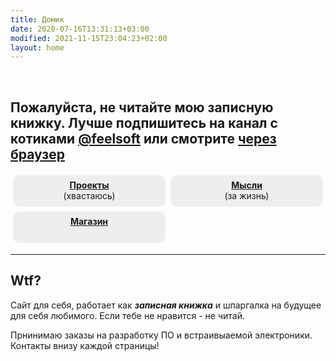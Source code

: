 ```yaml
---
title: Домик
date: 2020-07-16T13:31:13+03:00
modified: 2021-11-15T23:04:23+02:00
layout: home
---
```


<!--
<p style="text-align:center;"><img src="/assets/arrow-home.png" alt=""></p>
<h2 style="text-align:center;">Для начала выбери раздел :+1:</h2>
-->
<br>

<style>
.drid {
	overflow: hidden; 
	flex-wrap: wrap;
	}
.grid ul {  
	//display: table;
	//flex-wrap: wrap;
	display: flex;
	flex-flow: row wrap;
	padding: 0;
	}
.grid li {
	text-align:center;
	float: left;
	box-sizing: border-box;
	width: calc(50% - 8px);
	padding: 7px 10px;
	background: #eee;
	margin: 4px; 
	list-style-type: none;
	min-height: 50px;
	//height: 5em;
	padding-left: 15px;
	padding-right: 15px;
	border-radius: 10px;
	}
</style>

<div class="grid" markdown="1">

## Пожалуйста, не читайте мою записную книжку. Лучше подпишитесь на канал с котиками [@feelsoft](tg://resolve?domain=feelsoft) или смотрите [через браузер](https://t.me/feelsoft)
- [**Проекты**](./projects/)<br>(хвастаюсь)
- [**Мысли**](./media/index.md)<br>(за жизнь)
- [**Магазин**](./shop/index.md)

</div>

---

## **Wtf?**

Сайт для себя, работает как ***записная книжка*** и шпаргалка на будущее для себя любимого. Если тебе не нравится - не читай.

Прнинимаю заказы на разработку ПО и встраивыаемой электроники. Контакты внизу каждой страницы!

